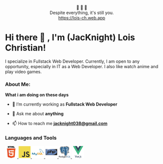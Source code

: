 <p align="center">
 🌟 🌟 🌟 </br>
 Despite everything, it's still you.<br>
 <a href="https://lois-c.web.app">https://lois-ch.web.app</a><br>
</p>

# Hi there 👋 , I'm (JacKnight) Lois Christian!
I specialize in Fullstack Web Developer. Currently, I am open to any opportunity, especially in IT as a Web Developer. I also like watch anime and play video games.

### About Me:
 <strong>What i am doing on these days</strong>
  - 🔭 I’m currently working as <strong>Fullstack Web Developer</strong> </br>

  - 💬 Ask me about <strong>anything</strong> </br>

  - 📫 How to reach me <strong>jacknight038@gmail.com</strong> </br>
  
### Languages and Tools

<p align="left"> <a href="https://www.w3.org/html/" target="_blank" rel="noreferrer"> <img src="https://raw.githubusercontent.com/devicons/devicon/master/icons/html5/html5-original-wordmark.svg" alt="html5" width="40" height="40"/> </a> <a href="https://developer.mozilla.org/en-US/docs/Web/JavaScript" target="_blank" rel="noreferrer"> <img src="https://raw.githubusercontent.com/devicons/devicon/master/icons/javascript/javascript-original.svg" alt="javascript" width="40" height="40"/> </a> <a href="https://www.mysql.com/" target="_blank" rel="noreferrer"> <img src="https://raw.githubusercontent.com/devicons/devicon/master/icons/mysql/mysql-original-wordmark.svg" alt="mysql" width="40" height="40"/> </a> <a href="https://www.php.net" target="_blank" rel="noreferrer"> <img src="https://raw.githubusercontent.com/devicons/devicon/master/icons/php/php-original.svg" alt="php" width="40" height="40"/> </a> <a href="https://www.postgresql.org" target="_blank" rel="noreferrer"> <img src="https://raw.githubusercontent.com/devicons/devicon/master/icons/postgresql/postgresql-original-wordmark.svg" alt="postgresql" width="40" height="40"/> </a> <a href="https://vuejs.org/" target="_blank" rel="noreferrer"> <img src="https://raw.githubusercontent.com/devicons/devicon/master/icons/vuejs/vuejs-original-wordmark.svg" alt="vuejs" width="40" height="40"/> </a> </p>


